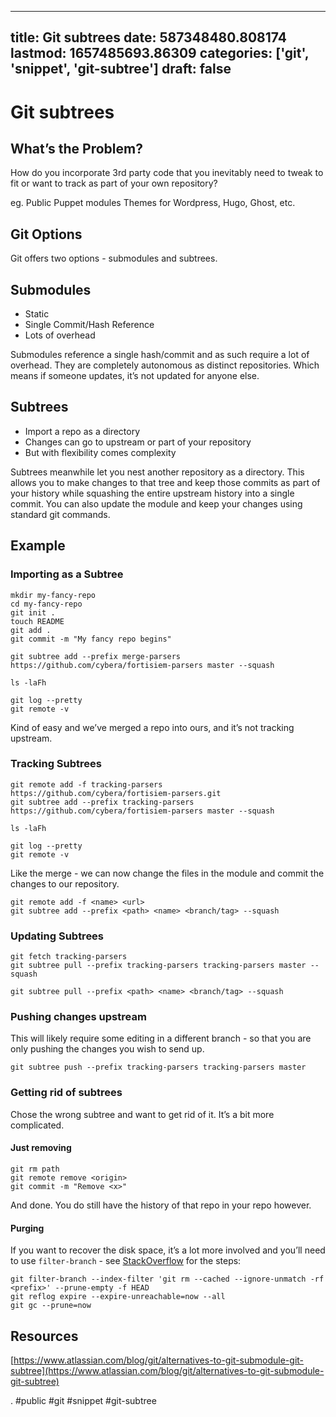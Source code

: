 
---
title: Git subtrees
date: 587348480.808174
lastmod: 1657485693.86309
categories: ['git', 'snippet', 'git-subtree']
draft: false
---


# Git subtrees
## What’s the Problem?
How do you incorporate 3rd party code that you inevitably need to tweak to fit or want to track as part of your own repository?

eg. Public Puppet modules
Themes for Wordpress, Hugo, Ghost, etc.

## Git Options
Git offers two options - submodules and subtrees.

## Submodules
* Static
* Single Commit/Hash Reference
* Lots of overhead

Submodules reference a single hash/commit and as such require a lot of overhead. They are completely autonomous as distinct repositories. Which means if someone updates, it’s not updated for anyone else.

## Subtrees
* Import a repo as a directory
* Changes can go to upstream or part of your repository
* But with flexibility comes complexity

Subtrees meanwhile let you nest another repository as a directory. This allows you to make changes to that tree and keep those commits as part of your history while squashing the entire upstream history into a single commit. You can also update the module and keep your changes using standard git commands.

## Example
### Importing as a Subtree
```
mkdir my-fancy-repo
cd my-fancy-repo
git init .
touch README
git add .
git commit -m "My fancy repo begins"

git subtree add --prefix merge-parsers https://github.com/cybera/fortisiem-parsers master --squash

ls -laFh

git log --pretty
git remote -v
```

Kind of easy and we’ve merged a repo into ours, and it’s not tracking upstream.

### Tracking Subtrees
```
git remote add -f tracking-parsers https://github.com/cybera/fortisiem-parsers.git
git subtree add --prefix tracking-parsers https://github.com/cybera/fortisiem-parsers master --squash

ls -laFh

git log --pretty
git remote -v
```

Like the merge - we can now change the files in the module and commit the changes to our repository.

```
git remote add -f <name> <url>
git subtree add --prefix <path> <name> <branch/tag> --squash
```

### Updating Subtrees
```
git fetch tracking-parsers
git subtree pull --prefix tracking-parsers tracking-parsers master --squash
```

```
git subtree pull --prefix <path> <name> <branch/tag> --squash
```

### Pushing changes upstream
This will likely require some editing in a different branch - so that you are only pushing the changes you wish to send up.
```
git subtree push --prefix tracking-parsers tracking-parsers master
```

### Getting rid of subtrees
Chose the wrong subtree and want to get rid of it. It’s a bit more complicated.

#### Just removing
```
git rm path
git remote remove <origin>
git commit -m "Remove <x>"
```

And done. You do still have the history of that repo in your repo however.

#### Purging
If you want to recover the disk space, it’s a lot more involved and you’ll need to use `filter-branch` - see [StackOverflow](https://stackoverflow.com/questions/26107798/how-to-remove-previously-added-git-subtree-and-its-history) for the steps:
```
git filter-branch --index-filter 'git rm --cached --ignore-unmatch -rf <prefix>' --prune-empty -f HEAD
git reflog expire --expire-unreachable=now --all
git gc --prune=now
```

## Resources
 [https://www.atlassian.com/blog/git/alternatives-to-git-submodule-git-subtree](https://www.atlassian.com/blog/git/alternatives-to-git-submodule-git-subtree) 

. #public #git #snippet #git-subtree

<!-- {BearID:48B64C15-6289-47D9-9B96-54BE9DD6B1F4-794-000331C3B620C14A} -->
